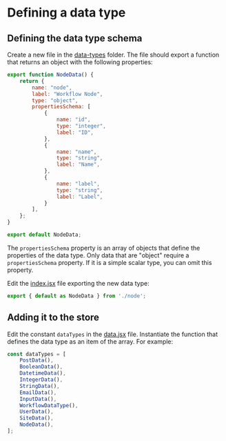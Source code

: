 # Defining a data type

## Defining the data type schema

Create a new file in the [data-types](../../../src/assets/jsx/workflow-editor/components/data-types) folder. The file should export a function that returns an object with the following properties:

```javascript
export function NodeData() {
    return {
        name: "node",
        label: "Workflow Node",
        type: "object",
        propertiesSchema: [
            {
                name: "id",
                type: "integer",
                label: "ID",
            },
            {
                name: "name",
                type: "string",
                label: "Name",
            },
            {
                name: "label",
                type: "string",
                label: "Label",
            }
        ],
    };
}

export default NodeData;
```

The `propertiesSchema` property is an array of objects that define the properties of the data type. Only data that are "object" require a `propertiesSchema` property. If it is a simple scalar type, you can omit this property.

Edit the [index.jsx](../../../src/assets/jsx/workflow-editor/components/data-types/index.jsx) file exporting the new data type:

```javascript
export { default as NodeData } from './node';
```

## Adding it to the store

Edit the constant `dataTypes` in the [data.jsx](../../../src/assets/jsx/workflow-editor/components/data.jsx) file. Instantiate the function that defines the data type as an item of the array. For example:

```javascript
const dataTypes = [
    PostData(),
    BooleanData(),
    DatetimeData(),
    IntegerData(),
    StringData(),
    EmailData(),
    InputData(),
    WorkflowDataType(),
    UserData(),
    SiteData(),
    NodeData(),
];
